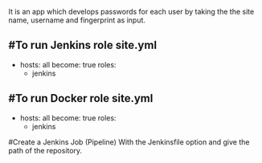 It is an app which develops passwords for each user by taking the the site name, username and fingerprint as input.

#To run Jenkins role
site.yml
---
- hosts: all
  become: true
  roles:
    - jenkins
    
#To run Docker role
site.yml
---
- hosts: all
  become: true
  roles:
    - jenkins

#Create a Jenkins Job (Pipeline) With the Jenkinsfile option and give the path of the repository. 
